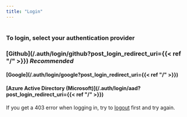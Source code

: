 ```yaml
---
title: "Login"
---
```


# 

#

### To login, select your authentication provider

####

### [Github](/.auth/login/github?post_login_redirect_uri={{< ref "/" >}}) *Recommended* 

#### [Google](/.auth/login/google?post_login_redirect_uri={{< ref "/" >}})

#### [Azure Active Directory (Microsoft)](/.auth/login/aad?post_login_redirect_uri={{< ref "/" >}})

If you get a 403 error when logging in, try to [logout](/.auth/logout) first and try again.
